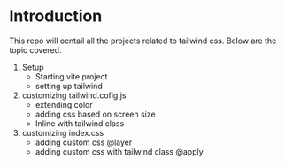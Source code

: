 # Introduction
This repo will ocntail all the projects related to tailwind css. Below are the topic covered.

1. Setup
    - Starting vite project
    - setting up tailwind
2. customizing tailwind.cofig.js
    - extending color
    - adding css based on screen size
    - Inline with tailwind class
3. customizing index.css
    - adding custom css @layer
    - adding custom css with tailwind class @apply